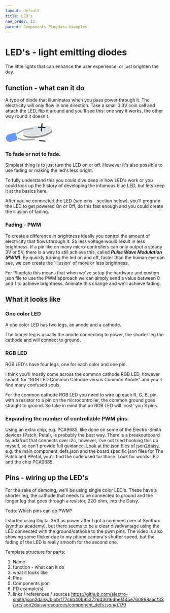 ```yaml
---
layout: default
title: LED's
nav_order: 12
parent: Components Plugdata examples
---
```


# LED's - light emitting diodes

The little lights that can enhance the user experience; or just brighten the day.

## function - what can it do

A type of diode that illuminates when you pass power through it. The electricity will only flow in one direction. Take a small 3.3V coin cell and attach the LED, flip it around and you'll see this: one way it works, the other way round it doesn't.

<img src="img\ledCoincell.svg" width="150" height="auto">

### To fade or not to fade.

Simplest thing is to just turn the LED on or off. However it's also possible to use fading or making the led's less bright.

To fully understand this you could dive deep in how LED's work or you could look up the history of developing the infamous blue LED, but lets keep it at the basics here.

After you've connected the LED (see pins - section below), you'll program the LED to get powered On or Off, do this fast enough and you could create the illusion of fading.

### Fading - PWM

To create a difference in brightness ideally you control the amount of electricity that flows through it. So less voltage would result in less brightness.
If a pin like on many micro-controllers can only output a steady 3V or 5V, there is a way to still achieve this, called ***Pulse Wave Modulation (PWM)***. By quickly turning the led on and off, faster than the human eye can see, we can create the 'illusion' of more or less brightness.

For Plugdata this means that when we've setup the hardware and custom json file to use the PWM approach we can simply send a value between 0 and 1 to achieve brightness. Animate this change and we'll achieve fading.

## What it looks like

### One color LED

A one color LED has two legs, an anode and a cathode.

The longer leg is usually the anode connecting to power, the shorter leg the cathode and will connect to ground.

### RGB LED

RGB LED's have four legs, one for each color and one pin.

I think you'll mostly come across the common cathode RGB LED, however search for "RGB LED Common Cathode versus Common Anode" and you'll find many confused souls.

For the common cathode RGB LED you need to wire up each R, G, B, pin with a resistor to a pin on the microcontroller, the common ground goes straight to ground. So take in mind that an RGB LED will 'cost' you 3 pins.

### Expanding the number of controllable PWM pins

Using an extra chip, e.g. PCA9685, like done on some of the Electro-Smith devices (Patch, Petal), is probably the best way.
There is a breakoutboard by adafruit that connects over i2c, however, I've not tried hooking this up myself, so can't provide full guidance. [Look at the json files of json2daisy](https://github.com/electro-smith/json2daisy/tree/f77c6b40b95372643616dbef445e760998aacf33/src/json2daisy/resources), e.g. the main component_defs.json and the board specific json files for The Patch and PPetal, you'll find the code used for those. Look for words LED and the chip PCA9685.

## Pins - wiring up the LED's

For the sake of demoing, we'll be using single color LED's. These have a shorter leg, the cathode that needs to be connected to ground and the longer leg that goes through a resistor, 22O ohm, into the Daisy.

Todo: Which pins can do PWM?

I started using Digital 3V3 as power after I got a comment over at Synthux (⁠synthux.academy⁠), but there seems to be a clear disadvantage using the LED connected with the ground/cathode to the pwm pins. The video is also showing some flicker due to my phone camera's shutter speed, but the fading of the LED is really smooth for the second one.


Template structure for parts:
  1. Name
  2. function - what can it do
  3. what it looks like
  4. Pins
  5. Components json 
  6. PD example(s)
  7. links / references / sources
  https://github.com/electro-smith/json2daisy/blob/f77c6b40b95372643616dbef445e760998aacf33/src/json2daisy/resources/component_defs.json#L179